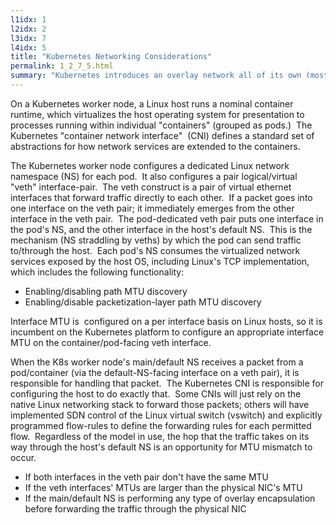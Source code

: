 ```yaml
---
l1idx: 1
l2idx: 2
l3idx: 7
l4idx: 5
title: "Kubernetes Networking Considerations"
permalink: 1_2_7_5.html
summary: "Kubernetes introduces an overlay network all of its own (most of the time)"
---
```


On a Kubernetes worker node, a Linux host runs a nominal container runtime, which virtualizes the host operating system for presentation to processes running within individual "containers" (grouped as pods.)  The Kubernetes "container network interface"  (CNI) defines a standard set of abstractions for how network services are extended to the containers. 

The Kubernetes worker node configures a dedicated Linux network namespace (NS) for each pod.  It also configures a pair logical/virtual "veth" interface-pair.  The veth construct is a pair of virtual ethernet interfaces that forward traffic directly to each other.  If a packet goes into one interface on the veth pair; it immediately emerges from the other interface in the veth pair.  The pod-dedicated veth pair puts one interface in the pod's NS, and the other interface in the host's default NS.  This is the mechanism (NS straddling by veths) by which the pod can send traffic to/through the host.  Each pod's NS consumes the virtualized network services exposed by the host OS, including Linux's TCP implementation, which includes the following functionality:

- Enabling/disabling path MTU discovery
- Enabling/disable packetization-layer path MTU discovery

Interface MTU is  configured on a per interface basis on Linux hosts, so it is incumbent on the Kubernetes platform to configure an appropriate interface MTU on the container/pod-facing veth interface.

When the K8s worker node's main/default NS receives a packet from a pod/container (via the default-NS-facing interface on a veth pair), it is responsible for handling that packet.  The Kubernetes CNI is responsible for configuring the host to do exactly that.  Some CNIs will just rely on the native Linux networking stack to forward those packets; others will have implemented SDN control of the Linux virtual switch (vswitch) and explicitly programmed flow-rules to define the forwarding rules for each permitted flow.  Regardless of the model in use, the hop that the traffic takes on its way through the host's default NS is an opportunity for MTU mismatch to occur. 

- If both interfaces in the veth pair don't have the same MTU
- If the veth interfaces' MTUs are larger than the physical NIC's MTU
- If the main/default NS is performing any type of overlay encapsulation before forwarding the traffic through the physical NIC
